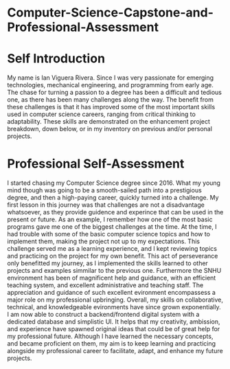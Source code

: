 # Computer-Science-Capstone-and-Professional-Assessment

# Self Introduction
My name is Ian Viguera Rivera. Since I was very passionate for emerging technologies, mechanical engineering, and programming from early age. The chase for turning a passion to a degree has been a difficult and tedious one, as there has been many challenges along the way. The benefit from these challenges is that it has improved some of the most important skills used in computer science careers, ranging from critical thinking to adaptability. These skills are demonstrated on the enhancement project breakdown, down below, or in my inventory on previous and/or personal projects.

# Professional Self-Assessment
I started chasing my Computer Science degree since 2016. What my young mind though was going to be a smooth-sailed path into a prestigious degree, and then a high-paying career, quickly turned into a challenge. My first lesson in this journey was that challenges are not a disadvantage whatsoever, as they provide guidence and experince that can be used in the present or future. As an example, I remember how one of the most basic programs gave me one of the biggest challenges at the time. At the time, I had trouble with some of the basic computer science topics and how to implement them, making the project not up to my expectations. This challenge served me as a learning experience, and I kept reviewing topics and practicing on the project for my own benefit. This act of perseverance only benefitted my journey, as I implemented the skills learned to other projects and examples simmilar to the previous one. Furthermore the SNHU environment has been of magnificent help and guidance, with an efficient teaching system, and excellent administrative and teaching staff. The appreciation and guidance of such excellent evironment encompassess a major role on my professional upbringing. Overall, my skills on collaborative, technical, and knowledgeable evironments have since grown exponentially. I am now able to construct a backend/frontend digital system with a dedicated database and simplistic UI. It helps that my creativity, ambission, and experience have spawned original ideas that could be of great help for my professional future. Although I have learned the necessary concepts, and became proficient on them, my aim is to keep learning and practicing alongside my professional career to facilitate, adapt, and enhance my future projects.
